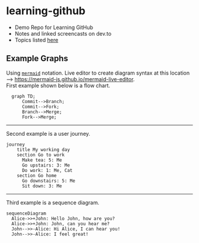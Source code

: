 # learning-github

- Demo Repo for Learning GitHub 
- Notes and linked screencasts on dev.to
- Topics listed [here](https://github.com/lynnlangit/learning-github/blob/master/TOPICS.md)

## Example Graphs

Using [`mermaid`](http://mermaid-js.github.io/) notation. Live editor to create diagram syntax at this location --> https://mermaid-js.github.io/mermaid-live-editor.  
First example shown below is a flow chart.

```mermaid
  graph TD;
      Commit-->Branch;
      Commit-->Fork;
      Branch-->Merge;
      Fork-->Merge;
```

---
Second example is a user journey.

```mermaid
journey
    title My working day
    section Go to work
      Make tea: 5: Me
      Go upstairs: 3: Me
      Do work: 1: Me, Cat
    section Go home
      Go downstairs: 5: Me
      Sit down: 3: Me
  ```    
  
  ---
  Third example is a sequence diagram.
  
  ```mermaid
  sequenceDiagram
    Alice->>+John: Hello John, how are you?
    Alice->>+John: John, can you hear me?
    John-->>-Alice: Hi Alice, I can hear you!
    John-->>-Alice: I feel great!
  ```
  
  
